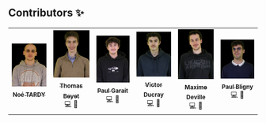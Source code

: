 ## Contributors ✨

<table>
  <tr>
    <td align="center">
      <a href="https://fr.linkedin.com/in/noé-tardy-77727b266">
        <img src="Contributors/NoeTardy.jpg" width="100px;" alt="NoeTardy"/>
        <br/>
        <sub><b>Noé TARDY</b></sub>
      </a>
      <br/>
    </td>
    <td align="center">
      <a href="https://fr.linkedin.com/in/thomas-beyet">
        <img src="Contributors/ThomasBeyet.jpg" width="100px;" alt="ThomasBeyet"/>
        <br/>
        <sub><b>Thomas Beyet</b></sub>
      </a>
      <br/>
      💻 🎉
    </td>
    <td align="center">
      <a href="https://fr.linkedin.com/in/paul-garait-a00447160">
        <img src="Contributors/PaulGarait.jpg" width="100px;" alt="PaulGarait"/>
        <br/>
        <sub><b>Paul Garait</b></sub>
      </a>
      <br/>
      💻 🎉
    </td>
    <td align="center">
      <a href="https://fr.linkedin.com/in/victor-ducray">
        <img src="Contributors/VictorDucray.jpg" width="100px;" alt="VictorDucray"/>
        <br/>
        <sub><b>Victor Ducray</b></sub>
      </a>
      <br/>
      💻 🎉
    </td>
     </td>
    <td align="center">
      <a href="https://fr.linkedin.com/in/maxime-deville-19a99b21b">
        <img src="Contributors/MaximeDeville.jpg" width="100px;" alt="MaximeDeville"/>
        <br/>
        <sub><b>Maxime Deville</b></sub>
      </a>
      <br/>
      💻 🎉
    </td>
  <td align="center">
      <a href="https://fr.linkedin.com/in/paul-bligny-331141151">
        <img src="Contributors/PaulBligny.jpg" width="100px;" alt="PaulBligny"/>
        <br/>
        <sub><b>Paul Bligny</b></sub>
      </a>
      <br/>
      💻 🎉
    </td>
  </tr>
</table>
